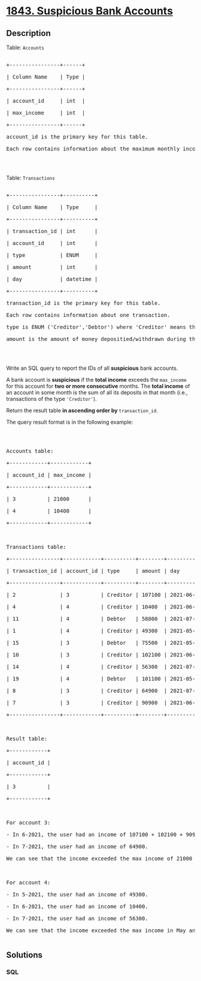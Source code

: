 # [1843. Suspicious Bank Accounts](https://leetcode.com/problems/suspicious-bank-accounts)



## Description

<p>Table: <code>Accounts</code></p>



<pre>

+----------------+------+

| Column Name    | Type |

+----------------+------+

| account_id     | int  |

| max_income     | int  |

+----------------+------+

account_id is the primary key for this table.

Each row contains information about the maximum monthly income for one bank account.

</pre>



<p>&nbsp;</p>



<p>Table: <code>Transactions</code></p>



<pre>

+----------------+----------+

| Column Name    | Type     |

+----------------+----------+

| transaction_id | int      |

| account_id     | int      |

| type           | ENUM     |

| amount         | int      |

| day            | datetime |

+----------------+----------+

transaction_id is the primary key for this table.

Each row contains information about one transaction.

type is ENUM (&#39;Creditor&#39;,&#39;Debtor&#39;) where &#39;Creditor&#39; means the user deposited money into their account and &#39;Debtor&#39; means the user withdrew money from their account.

amount is the amount of money depositied/withdrawn during the transaction.

</pre>



<p>&nbsp;</p>



<p>Write an SQL query to report the IDs of all&nbsp;<strong>suspicious</strong> bank accounts.</p>



<p>A bank account is <strong>suspicious</strong> if the <strong>total income</strong> exceeds the <code>max_income</code> for this account for <strong>two or more consecutive</strong> months. The <strong>total income</strong> of an account in some month is the sum of all its deposits in that month (i.e., transactions of the type <code>&#39;Creditor&#39;</code>).</p>



<p>Return the result table <strong>in ascending order by </strong><code>transaction_id</code>.</p>



<p>The query result format is in the following example:</p>



<p>&nbsp;</p>



<pre>

Accounts table:

+------------+------------+

| account_id | max_income |

+------------+------------+

| 3          | 21000      |

| 4          | 10400      |

+------------+------------+



Transactions table:

+----------------+------------+----------+--------+---------------------+

| transaction_id | account_id | type     | amount | day                 |

+----------------+------------+----------+--------+---------------------+

| 2              | 3          | Creditor | 107100 | 2021-06-02 11:38:14 |

| 4              | 4          | Creditor | 10400  | 2021-06-20 12:39:18 |

| 11             | 4          | Debtor   | 58800  | 2021-07-23 12:41:55 |

| 1              | 4          | Creditor | 49300  | 2021-05-03 16:11:04 |

| 15             | 3          | Debtor   | 75500  | 2021-05-23 14:40:20 |

| 10             | 3          | Creditor | 102100 | 2021-06-15 10:37:16 |

| 14             | 4          | Creditor | 56300  | 2021-07-21 12:12:25 |

| 19             | 4          | Debtor   | 101100 | 2021-05-09 15:21:49 |

| 8              | 3          | Creditor | 64900  | 2021-07-26 15:09:56 |

| 7              | 3          | Creditor | 90900  | 2021-06-14 11:23:07 |

+----------------+------------+----------+--------+---------------------+



Result table:

+------------+

| account_id |

+------------+

| 3          |

+------------+



For account 3:

- In 6-2021, the user had an income of 107100 + 102100 + 90900 = 300100.

- In 7-2021, the user had an income of 64900.

We can see that the income exceeded the max income of 21000 for two consecutive months, so we include 3 in the result table.



For account 4:

- In 5-2021, the user had an income of 49300.

- In 6-2021, the user had an income of 10400.

- In 7-2021, the user had an income of 56300.

We can see that the income exceeded the max income in May and July, but not in June. Since the account did not exceed the max income for two consecutive months, we do not include it in the result table.

</pre>

## Solutions

<!-- tabs:start -->

### **SQL**

```sql

```

<!-- tabs:end -->

